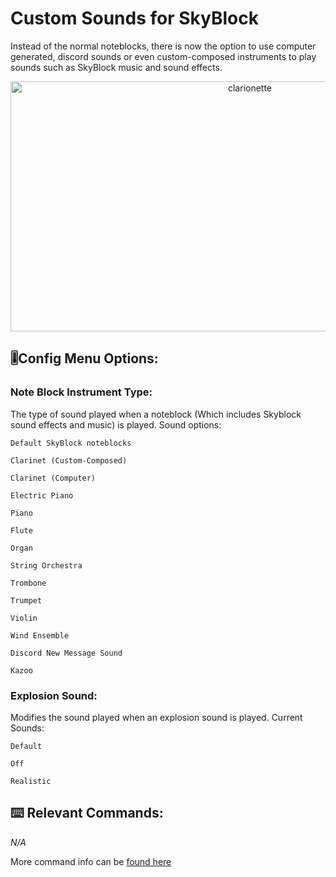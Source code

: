 # Custom Sounds for SkyBlock
Instead of the normal noteblocks, there is now the option to use computer generated, discord sounds or even custom-composed instruments to play sounds such as SkyBlock music and sound effects.
<!-- Feature Description -->

<img src="/images/er" alt="clarionette" width="750" height="400" style="text-align: center;">
<!-- Feature image -->


## 🎚️Config  Menu Options: 
<!-- Options/toggles in the config menu, and what they do-->
### Note Block Instrument Type:
The type of sound played when a noteblock (Which includes Skyblock sound effects and music) is played. Sound options:

`Default SkyBlock noteblocks`


`Clarinet (Custom-Composed)`


`Clarinet (Computer)`


`Electric Piano`


`Piano`


`Flute`


`Organ`


`String Orchestra `


`Trombone`


`Trumpet`


`Violin`


`Wind Ensemble `


`Discord New Message Sound`


`Kazoo`

### Explosion Sound:
Modifies the sound played when an explosion sound is played. Current Sounds:

`Default`

`Off`

`Realistic`



## ⌨️ Relevant Commands:
<!-- Commands to use the feature/associated with the feature-->

*N/A*

More command info can be [found here](/pages/commands.md#clearpssdata)



